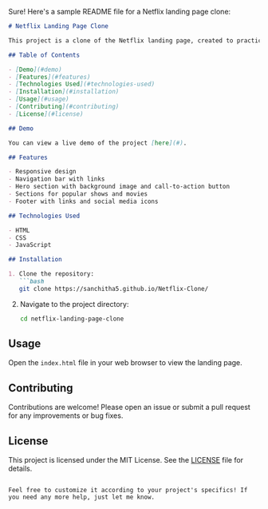 Sure! Here's a sample README file for a Netflix landing page clone:

```markdown
# Netflix Landing Page Clone

This project is a clone of the Netflix landing page, created to practice HTML, CSS, and JavaScript skills. The clone aims to replicate the look and feel of the original Netflix landing page.

## Table of Contents

- [Demo](#demo)
- [Features](#features)
- [Technologies Used](#technologies-used)
- [Installation](#installation)
- [Usage](#usage)
- [Contributing](#contributing)
- [License](#license)

## Demo

You can view a live demo of the project [here](#).

## Features

- Responsive design
- Navigation bar with links
- Hero section with background image and call-to-action button
- Sections for popular shows and movies
- Footer with links and social media icons

## Technologies Used

- HTML
- CSS
- JavaScript

## Installation

1. Clone the repository:
   ```bash
   git clone https://sanchitha5.github.io/Netflix-Clone/
   ```
2. Navigate to the project directory:
   ```bash
   cd netflix-landing-page-clone
   ```

## Usage

Open the `index.html` file in your web browser to view the landing page.

## Contributing

Contributions are welcome! Please open an issue or submit a pull request for any improvements or bug fixes.

## License

This project is licensed under the MIT License. See the [LICENSE](LICENSE) file for details.
```

Feel free to customize it according to your project's specifics! If you need any more help, just let me know.
